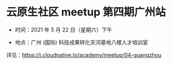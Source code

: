 # 云原生社区 meetup 第四期广州站

- 时间：2021 年 5 月 22 日（星期六）下午

- 地点：广州 (国际) 科技成果转化天河基地八楼人才培训室

详见：<https://i.cloudnative.to/academy/meetup/04-guangzhou>

